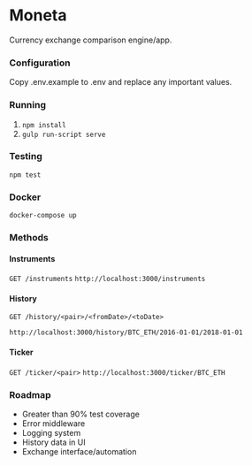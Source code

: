 # Moneta
Currency exchange comparison engine/app.

### Configuration
Copy .env.example to .env and replace any important values.

### Running
1. `npm install`
1. `gulp run-script serve`

### Testing
`npm test`

### Docker
`docker-compose up`

### Methods
#### Instruments
`GET /instruments`
`http://localhost:3000/instruments`

#### History
`GET /history/<pair>/<fromDate>/<toDate>`

`http://localhost:3000/history/BTC_ETH/2016-01-01/2018-01-01`

#### Ticker
`GET /ticker/<pair>`
`http://localhost:3000/ticker/BTC_ETH`


### Roadmap
* Greater than 90% test coverage
* Error middleware
* Logging system
* History data in UI
* Exchange interface/automation
